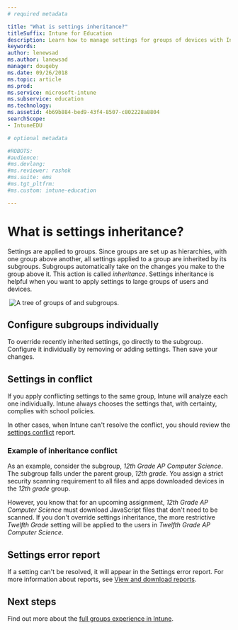 ```yaml
---
# required metadata

title: "What is settings inheritance?"
titleSuffix: Intune for Education
description: Learn how to manage settings for groups of devices with Intune for Education.
keywords:
author: lenewsad
ms.author: lanewsad
manager: dougeby
ms.date: 09/26/2018
ms.topic: article
ms.prod:
ms.service: microsoft-intune
ms.subservice: education
ms.technology:
ms.assetid: 4b69b884-bed9-43f4-8507-c802228a8804
searchScope:
- IntuneEDU

# optional metadata

#ROBOTS:
#audience:
#ms.devlang:
#ms.reviewer: rashok
#ms.suite: ems
#ms.tgt_pltfrm:
#ms.custom: intune-education

---
```


# What is settings inheritance?

Settings are applied to groups. Since groups are set up as hierarchies, with one group above another, all settings applied to a group are inherited by its subgroups. Subgroups automatically take on the changes you make to the group above it. This action is called _inheritance_. Settings inheritance is helpful when you want to apply settings to large groups of users and devices.  


  ![A tree of groups of and subgroups.](./media/groups-002-inheritance.png)  


## Configure subgroups individually  

To override recently inherited settings, go directly to the subgroup. Configure it individually by removing or adding settings. Then save your changes.

## Settings in conflict  

If you apply conflicting settings to the same group, Intune will analyze each one individually. Intune always chooses the settings that, with certainty, complies with school policies.

In other cases, when Intune can't resolve the conflict, you should review the [settings conflict](what-are-reports.md) report.

### Example of inheritance conflict  

As an example, consider the subgroup, *12th Grade AP Computer Science*. The subgroup falls under the parent group, *12th grade*. You assign a strict security scanning requirement to all files and apps downloaded devices in the *12th grade* group.

However, you know that for an upcoming assignment, *12th Grade AP Computer Science* must download JavaScript files that don't need to be scanned. If you don't override settings inheritance, the more restrictive *Twelfth Grade* setting will be applied to the users in *Twelfth Grade AP Computer Science*.

## Settings error report

If a setting can't be resolved, it will appear in the Settings error report. For more information about reports, see [View and download reports](what-are-reports.md).  

## Next steps  
Find out more about the [full groups experience in Intune](https://docs.microsoft.com/mem/intune/fundamentals/groups-add).
